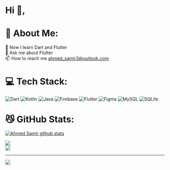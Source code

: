 <h1 align="left">Hi 👋,</h1>

# 💫 About Me:
🌱 Now I learn Dart and Flutter<br>💬 Ask me about Flutter<br>📫 How to reach me ahmed_samir3@outlook.com


# 💻 Tech Stack:
![Dart](https://img.shields.io/badge/dart-%230175C2.svg?style=for-the-badge&logo=dart&logoColor=white) ![Kotlin](https://img.shields.io/badge/kotlin-%237F52FF.svg?style=for-the-badge&logo=kotlin&logoColor=white) ![Java](https://img.shields.io/badge/java-%23ED8B00.svg?style=for-the-badge&logo=openjdk&logoColor=white) ![Firebase](https://img.shields.io/badge/firebase-%23039BE5.svg?style=for-the-badge&logo=firebase) ![Flutter](https://img.shields.io/badge/Flutter-%2302569B.svg?style=for-the-badge&logo=Flutter&logoColor=white) ![Figma](https://img.shields.io/badge/figma-%23F24E1E.svg?style=for-the-badge&logo=figma&logoColor=white) ![MySQL](https://img.shields.io/badge/mysql-4479A1.svg?style=for-the-badge&logo=mysql&logoColor=white) ![SQLite](https://img.shields.io/badge/sqlite-%2307405e.svg?style=for-the-badge&logo=sqlite&logoColor=white)
# 😼 GitHub Stats:
 <a href="https://github.com/AhmedSamir25">
 <img align="center" src="https://github-readme-stats.vercel.app/api?username=AhmedSamir25&show_icons=true&theme=onedark&line_height=27" alt="Ahmed Samir github stats"/>
</a>

![](https://github-readme-streak-stats.herokuapp.com/?user=AhmedSamir25&theme=dark&hide_border=false)<br/>
![](https://github-readme-stats.vercel.app/api/top-langs/?username=AhmedSamir25&theme=dark&hide_border=false&include_all_commits=true&count_private=true&layout=compact)


---
[![](https://visitcount.itsvg.in/api?id=AhmedSamir25&icon=0&color=0)](https://visitcount.itsvg.in)

<!-- Proudly created with GPRM ( https://gprm.itsvg.in ) -->
